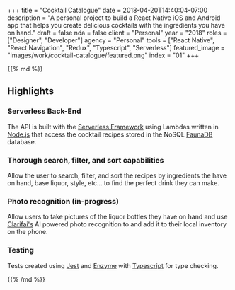 +++
title = "Cocktail Catalogue"
date = 2018-04-20T14:40:04-07:00
description = "A personal project to build a React Native iOS and Android app that helps you create delicious cocktails with the ingredients you have on hand."
draft = false
nda = false
client = "Personal"
year = "2018"
roles = ["Designer", "Developer"]
agency = "Personal"
tools = ["React Native", "React Navigation", "Redux", "Typescript", "Serverless"]
featured_image = "images/work/cocktail-catalogue/featured.png"
index = "01"
+++

<div class="markdown post__column">
{{% md %}}

## Highlights

### Serverless Back-End

The API is built with the [Serverless Framework](https://serverless.com/) using Lambdas written in [Node.js](https://nodejs.org/en/) that access the cocktail recipes stored in the NoSQL [FaunaDB](https://fauna.com/) database.

### Thorough search, filter, and sort capabilities

Allow the user to search, filter, and sort the recipes by ingredients the have on hand, base liquor, style, etc... to find the perfect drink they can make.

### Photo recognition (in-progress)

Allow users to take pictures of the liquor bottles they have on hand and use [Clarifai's](https://www.clarifai.com/) AI powered photo recognition to and add it to their local inventory on the phone.

### Testing

Tests created using [Jest](https://github.com/facebook/jest) and [Enzyme](https://github.com/airbnb/enzyme) with [Typescript](https://www.typescriptlang.org/) for type checking.

{{% /md %}}
</div>
